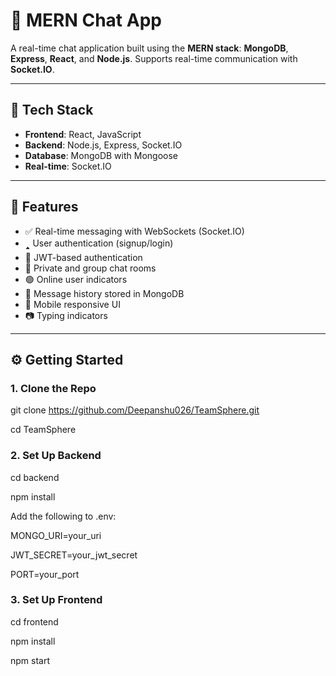 # 💬 MERN Chat App

A real-time chat application built using the **MERN stack**:
**MongoDB**, **Express**, **React**, and **Node.js**. Supports real-time communication with **Socket.IO**.

---

## 💪 Tech Stack

* **Frontend**: React, JavaScript 
* **Backend**: Node.js, Express, Socket.IO
* **Database**: MongoDB with Mongoose
* **Real-time**: Socket.IO


---

## 📸 Features

* ✅ Real-time messaging with WebSockets (Socket.IO)
* 🢑 User authentication (signup/login)
* 🔐 JWT-based authentication
* 💬 Private and group chat rooms
* 🟢 Online user indicators
* 📄 Message history stored in MongoDB
* 📱 Mobile responsive UI
* 📷 Typing indicators 


---



## ⚙️ Getting Started

### 1. Clone the Repo


git clone https://github.com/Deepanshu026/TeamSphere.git

cd TeamSphere


### 2. Set Up Backend
cd backend

npm install


Add the following to .env:

MONGO_URI=your_uri

JWT_SECRET=your_jwt_secret

PORT=your_port


### 3. Set Up Frontend

cd frontend

npm install

npm start

